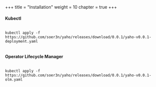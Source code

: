 +++
title = "Installation"
weight = 10
chapter = true
+++

#### Kubectl

```

kubectl apply -f https://github.com/soer3n/yaho/releases/download/0.0.1/yaho-v0.0.1-deployment.yaml


```

#### Operator Lifecycle Manager

```

kubectl apply -f https://github.com/soer3n/yaho/releases/download/0.0.1/yaho-v0.0.1-olm.yaml

```
